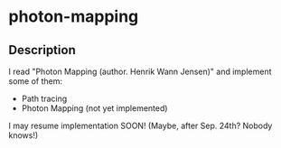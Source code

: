 # photon-mapping

## Description  
I read "Photon Mapping (author. Henrik Wann Jensen)" and implement some of them:

- Path tracing
- Photon Mapping (not yet implemented)

I may resume implementation SOON! (Maybe, after Sep. 24th? Nobody knows!)
